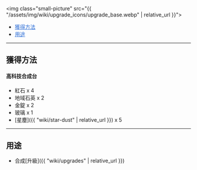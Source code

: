 <img class="small-picture" src="{{ "/assets/img/wiki/upgrade_icons/upgrade_base.webp" | relative_url }}">

<div class="article-content">
<ul>
    <li><a href="#獲得方法" style="color:#2a6cd6;">獲得方法</a></li>
    <li><a href="#用途" style="color:#2a6cd6;">用途</a></li>
</ul>
</div>

---

## 獲得方法

#### 高科技合成台

- 紅石 x 4  
- 地域石英 x 2  
- 金錠 x 2  
- 玻璃 x 1  
- [星塵]({{ "wiki/star-dust" | relative_url }}) x 5

---

## 用途

- 合成[升級]({{ "wiki/upgrades" | relative_url }})
